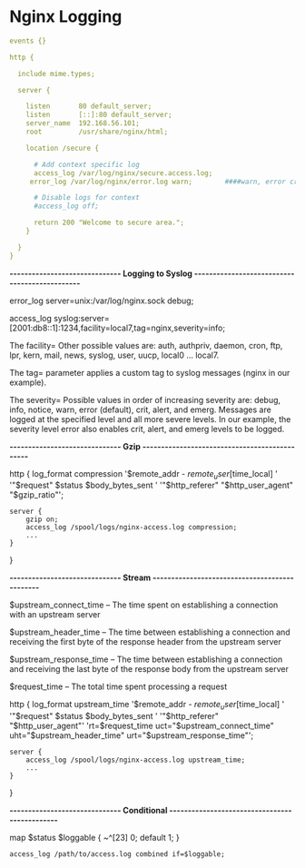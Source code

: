 # Nginx Logging

```yaml
events {}

http {

  include mime.types;

  server {

    listen       80 default_server;
    listen       [::]:80 default_server;
    server_name  192.168.56.101;
    root         /usr/share/nginx/html;

    location /secure {

      # Add context specific log
      access_log /var/log/nginx/secure.access.log;
     error_log /var/log/nginx/error.log warn;        ####warn, error crit, alert,emerg levels are logged

      # Disable logs for context
      #access_log off;

      return 200 "Welcome to secure area.";
    }

  }
}
```
**------------------------------ Logging to Syslog ----------------------------------------------**

error_log server=unix:/var/log/nginx.sock debug;

access_log syslog:server=[2001:db8::1]:1234,facility=local7,tag=nginx,severity=info;

The facility= Other possible values are: auth, authpriv, daemon, cron, ftp, lpr, kern, mail, news, syslog, user, uucp, local0 ... local7.

The tag= parameter applies a custom tag to syslog messages (nginx in our example).

The severity= Possible values in order of increasing severity are: debug, info, notice, warn, error (default), crit, alert, and emerg.
Messages are logged at the specified level and all more severe levels. In our example, the severity level error also enables crit, alert, and emerg levels to be logged.


**------------------------------ Gzip ----------------------------------------------**

http {
    log_format compression '$remote_addr - $remote_user [$time_local] '
                           '"$request" $status $body_bytes_sent '
                           '"$http_referer" "$http_user_agent" "$gzip_ratio"';

    server {
        gzip on;
        access_log /spool/logs/nginx-access.log compression;
        ...
    }
}

**------------------------------ Stream ----------------------------------------------**

$upstream_connect_time – The time spent on establishing a connection with an upstream server

$upstream_header_time – The time between establishing a connection and receiving the first byte of the response header from the upstream server

$upstream_response_time – The time between establishing a connection and receiving the last byte of the response body from the upstream server

$request_time – The total time spent processing a request

http {
    log_format upstream_time '$remote_addr - $remote_user [$time_local] '
                             '"$request" $status $body_bytes_sent '
                             '"$http_referer" "$http_user_agent"'
                             'rt=$request_time uct="$upstream_connect_time" uht="$upstream_header_time" urt="$upstream_response_time"';

    server {
        access_log /spool/logs/nginx-access.log upstream_time;
        ...
    }
}

**------------------------------ Conditional ----------------------------------------------**

map $status $loggable {
    ~^[23]  0;
    default 1;
}

```
access_log /path/to/access.log combined if=$loggable;
```
